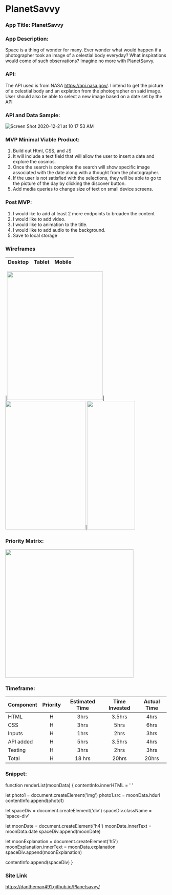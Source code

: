 # PlanetSavvy


### App Title: PlanetSavvy

### App Description:

Space is a thing of wonder for many. Ever wonder what would happen if a photographer took an image of a celestial body everyday? What inspirations would come of such observations? Imagine no more with PlanetSavvy. 

### API: 
The API used is from NASA https://api.nasa.gov/. I intend to get the picture of a celestial body and an explation from the photographer on said image. User should also be able to select a new image based on a date set by the API

### API and Data Sample: 
![Screen Shot 2020-12-21 at 10 17 53 AM](https://user-images.githubusercontent.com/22455354/102803794-d1d4e080-4386-11eb-88a3-1bde7a890393.png)

### MVP Minimal Viable Product: 
1. Build out Html, CSS, and JS
2. It will include a text field that will allow the user to insert a date and explore the cosmos.
3. Once the search is complete the search will show specific image associated with the date along with a thought from the photographer.
4. If the user is not satisfied with the selections, they will be able to go to the picture of the day by clicking the discover button.
5. Add media queries to change size of text on small device screens.


### Post MVP: 
1. I would ike to add at least 2 more endpoints to broaden the content 
2. I would like to add video.
3. I would like to animation to the title. 
4. I would like to add audio to the background. 
5. Save to local storage


### Wireframes


|         Desktop          |            Tablet            |               Mobile            |
| -------------------------| -----------------------------| --------------------------------|

|<img src="https://user-images.githubusercontent.com/22455354/102790153-0ccd1900-4373-11eb-9bd5-ac2209ce4477.png" width="300" height="400">|<img src="https://user-images.githubusercontent.com/22455354/102790414-659cb180-4373-11eb-8401-39e8c7fe628c.png" width="250" height="400">|<img src="https://user-images.githubusercontent.com/22455354/102790422-69303880-4373-11eb-862a-35da9a571446.png" width="150" height="400"> 


### Priority Matrix:

<img src="https://user-images.githubusercontent.com/22455354/102794718-c333fc80-4379-11eb-8a3c-1c8d51663abc.jpg" width="400" height="400">


### Timeframe:

 Component | Priority | Estimated Time | Time Invested | Actual Time |
| --- | :---: |  :---: | :---: | :---: |
| HTML | H | 3hrs| 3.5hrs | 4hrs|
| CSS | H | 3hrs| 5hrs | 6hrs|
| Inputs | H | 1hrs| 2hrs | 3hrs|
| API added | H | 5hrs| 3.5hrs|4hrs |
| Testing | H | 3hrs| 2hrs |3hrs|
| Total | H |18 hrs|20hrs | 20hrs |
 
### Snippet: 

  function renderList(moonData) {
  contentInfo.innerHTML = ' '


  let photo1 = document.createElement('img')
  photo1.src = moonData.hdurl
  contentInfo.append(photo1)

  let spaceDiv = document.createElement('div')
  spaceDiv.className = 'space-div'

  let moonDate = document.createElement('h4')
  moonDate.innerText = moonData.date
  spaceDiv.append(moonDate)

  let moonExplanation = document.createElement('h5')
  moonExplanation.innerText = moonData.explanation
  spaceDiv.append(moonExplanation)

  contentInfo.append(spaceDiv)
}
### Site Link
https://dantheman491.github.io/Planetsavvy/
